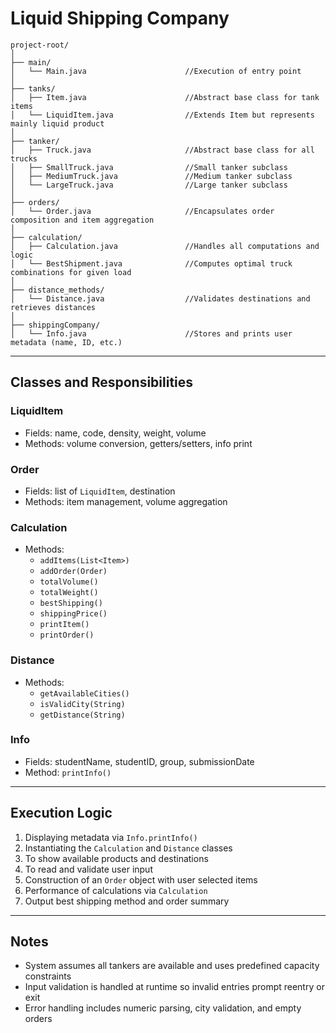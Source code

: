 # Liquid Shipping Company
```
project-root/
│
├── main/
│   └── Main.java                      //Execution of entry point
│
├── tanks/
│   ├── Item.java                      //Abstract base class for tank items
│   └── LiquidItem.java                //Extends Item but represents mainly liquid product
│
├── tanker/
│   ├── Truck.java                     //Abstract base class for all trucks
│   ├── SmallTruck.java                //Small tanker subclass
│   ├── MediumTruck.java               //Medium tanker subclass
│   └── LargeTruck.java                //Large tanker subclass
│
├── orders/
│   └── Order.java                     //Encapsulates order composition and item aggregation
│
├── calculation/
│   ├── Calculation.java               //Handles all computations and logic
│   └── BestShipment.java              //Computes optimal truck combinations for given load
│
├── distance_methods/
│   └── Distance.java                  //Validates destinations and retrieves distances
│
├── shippingCompany/
│   └── Info.java                      //Stores and prints user metadata (name, ID, etc.)
```

---

## Classes and Responsibilities

### LiquidItem
- Fields: name, code, density, weight, volume
- Methods: volume conversion, getters/setters, info print

### Order
- Fields: list of `LiquidItem`, destination
- Methods: item management, volume aggregation

### Calculation
- Methods:
  - `addItems(List<Item>)`
  - `addOrder(Order)`
  - `totalVolume()`
  - `totalWeight()`
  - `bestShipping()`
  - `shippingPrice()`
  - `printItem()`
  - `printOrder()`

### Distance
- Methods:
  - `getAvailableCities()`
  - `isValidCity(String)`
  - `getDistance(String)`

### Info
- Fields: studentName, studentID, group, submissionDate
- Method: `printInfo()`

---

## Execution Logic

1. Displaying metadata via `Info.printInfo()`
2. Instantiating the `Calculation` and `Distance` classes
3. To show available products and destinations
4. To read and validate user input
5. Construction of an `Order` object with user selected items
6. Performance of calculations via `Calculation`
7. Output best shipping method and order summary

---

## Notes

- System assumes all tankers are available and uses predefined capacity constraints
- Input validation is handled at runtime so invalid entries prompt reentry or exit
- Error handling includes numeric parsing, city validation, and empty orders
